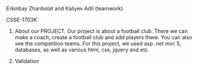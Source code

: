 Erkinbay Zhanbolat and Kaliyev Adil (teamwork)

CSSE-1703K

1) About our PROJECT.
Our project is about a football club. There we can make a coach, create a football club and add players there. You can also see the competition teams. For this project, we used asp .net mvc 5, databases, as well as various html, css, jquery and etc.

2) Validation
